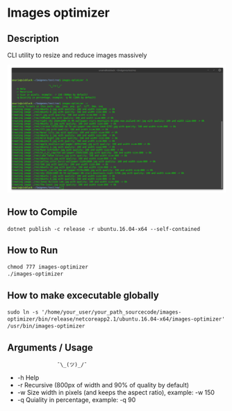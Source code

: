 # Images optimizer

## Description
CLI utility to resize and reduce images massively

![alt text](https://raw.githubusercontent.com/unarix/images-optimizer/master/screenshot.png?raw=true)

## How to Compile
    dotnet publish -c release -r ubuntu.16.04-x64 --self-contained

## How to Run
    chmod 777 images-optimizer
    ./images-optimizer

## How to make excecutable globally
    sudo ln -s '/home/your_user/your_path_sourcecode/images-optimizer/bin/release/netcoreapp2.1/ubuntu.16.04-x64/images-optimizer' /usr/bin/images-optimizer

## Arguments / Usage

                    ¯\_(ツ)_/¯

-   -h Help
-   -r Recursive (800px of width and 90% of quality by default)
-   -w Size width in pixels (and keeps the aspect ratio), example: -w 150
-   -q Quiality in percentage, example: -q 90



